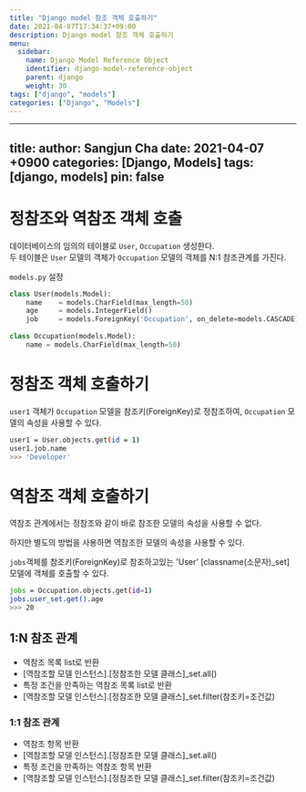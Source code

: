 ```yaml
---
title: "Django model 참조 객체 호출하기"
date: 2021-04-07T17:34:37+09:00
description: Django model 참조 객체 호출하기
menu:
  sidebar:
    name: Django Model Reference Object
    identifier: django-model-reference-object
    parent: django
    weight: 30
tags: ["django", "models"]
categories: ["Django", "Models"]
---
```



---
title: 
author: Sangjun Cha
date: 2021-04-07  +0900
categories: [Django, Models]
tags: [django, models]
pin: false
---



# 정참조와 역참조 객체 호출

데이터베이스의 임의의 테이블로 `User`, `Occupation` 생성한다.  
두 테이블은 `User` 모델의 객체가  `Occupation` 모델의 객체를 N:1 참조관계를 가진다.

`models.py` 설정

```python
class User(models.Model):
    name	= models.CharField(max_length=50)
	age		= models.IntegerField()
    job		= models.ForeignKey('Occupation', on_delete=models.CASCADE)
    	
class Occupation(models.Model):
    name = models.CharField(max_length=50)
```

# 정참조 객체 호출하기

`user1` 객체가 `Occupation` 모델을 참조키(ForeignKey)로 정참조하여, `Occupation` 모델의 속성을 사용할 수 있다.

```bash
user1 = User.objects.get(id = 1)
user1.job.name
>>> 'Developer'
```

# 역참조 객체 호출하기

역참조 관계에서는 정참조와 같이 바로 참조한 모델의 속성을 사용할 수 없다.

하지만 별도의 방법을 사용하면 역참조한 모델의 속성을 사용할 수 있다.

`jobs`객체를 참조키(ForeignKey)로 참조하고있는 'User' [classname(소문자)_set] 모델에 객체를 호출할 수 있다.  


```bash
jobs = Occupation.objects.get(id=1)
jobs.user_set.get().age
>>> 20
```

## 1:N 참조 관계
- 역참조 목록 list로 반환
- [역참조할 모델 인스턴스].[정참조한 모델 클래스]_set.all()
- 특정 조건을 만족하는 역참조 목록 list로 반환
- [역참조할 모델 인스턴스].[정참조한 모델 클래스]_set.filter(참조키=조건값)

### 1:1 참조 관계
- 역참조 항목 반환
- [역참조할 모델 인스턴스].[정참조한 모델 클래스]_set.all()
- 특정 조건을 만족하는 역참조 항목 반환
- [역참조할 모델 인스턴스].[정참조한 모델 클래스]_set.filter(참조키=조건값)